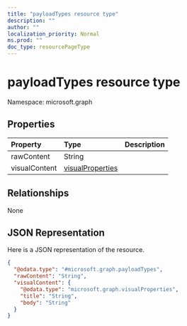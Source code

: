 ```yaml
---
title: "payloadTypes resource type"
description: ""
author: ""
localization_priority: Normal
ms.prod: ""
doc_type: resourcePageType
---
```


# payloadTypes resource type


Namespace: microsoft.graph



## Properties
|Property|Type|Description|
|:---|:---|:---|
|rawContent|String||
|visualContent|[visualProperties](../resources/visualproperties.md)||

## Relationships
None

## JSON Representation
Here is a JSON representation of the resource.
<!-- {
  "blockType": "resource",
  "@odata.type": "microsoft.graph.payloadTypes"
}
-->
``` json
{
  "@odata.type": "#microsoft.graph.payloadTypes",
  "rawContent": "String",
  "visualContent": {
    "@odata.type": "microsoft.graph.visualProperties",
    "title": "String",
    "body": "String"
  }
}
```

